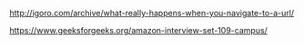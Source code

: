 http://igoro.com/archive/what-really-happens-when-you-navigate-to-a-url/

https://www.geeksforgeeks.org/amazon-interview-set-109-campus/
